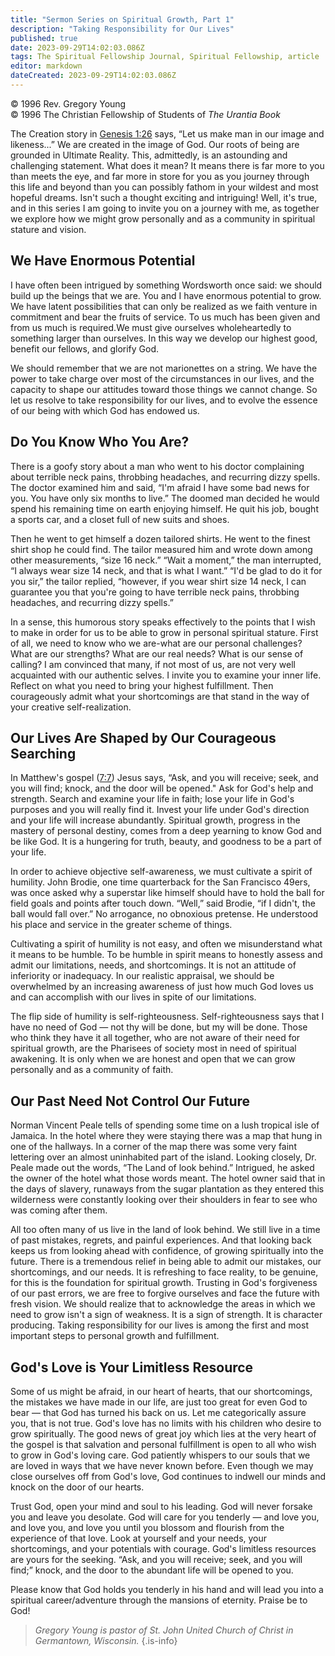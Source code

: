 ```yaml
---
title: "Sermon Series on Spiritual Growth, Part 1"
description: "Taking Responsibility for Our Lives"
published: true
date: 2023-09-29T14:02:03.086Z
tags: The Spiritual Fellowship Journal, Spiritual Fellowship, article
editor: markdown
dateCreated: 2023-09-29T14:02:03.086Z
---
```


<p class="v-card v-sheet theme--light gray lighten-3 px-2">© 1996 Rev. Gregory Young<br>© 1996 The Christian Fellowship of Students of <i>The Urantia Book</i></p>

The Creation story in [Genesis 1:26](/en/Bible/Genesis/1#v26) says, “Let us make man in our image and likeness...” We are created in the image of God. Our roots of being are grounded in Ultimate Reality. This, admittedly, is an astounding and challenging statement. What does it mean? It means there is far more to you than meets the eye, and far more in store for you as you journey through this life and beyond than you can possibly fathom in your wildest and most hopeful dreams. Isn't such a thought exciting and intriguing! Well, it's true, and in this series I am going to invite you on a journey with me, as together we explore how we might grow personally and as a community in spiritual stature and vision.

## We Have Enormous Potential

I have often been intrigued by something Wordsworth once said: we should build up the beings that we are. You and I have enormous potential to grow. We have latent possibilities that can only be realized as we faith venture in commitment and bear the fruits of service. To us much has been given and from us much is required.We must give ourselves wholeheartedly to something larger than ourselves. In this way we develop our highest good, benefit our fellows, and glorify God.

We should remember that we are not marionettes on a string. We have the power to take charge over most of the circumstances in our lives, and the capacity to shape our attitudes toward those things we cannot change. So let us resolve to take responsibility for our lives, and to evolve the essence of our being with which God has endowed us.

## Do You Know Who You Are?

There is a goofy story about a man who went to his doctor complaining about terrible neck pains, throbbing headaches, and recurring dizzy spells. The doctor examined him and said, “I'm afraid I have some bad news for you. You have only six months to live.” The doomed man decided he would spend his remaining time on earth enjoying himself. He quit his job, bought a sports car, and a closet full of new suits and shoes.

Then he went to get himself a dozen tailored shirts. He went to the finest shirt shop he could find. The tailor measured him and wrote down among other measurements, “size 16 neck.” “Wait a moment,” the man interrupted, “I always wear size 14 neck, and that is what I want.” “I'd be glad to do it for you sir,” the tailor replied, “however, if you wear shirt size 14 neck, I can guarantee you that you're going to have terrible neck pains, throbbing headaches, and recurring dizzy spells.”

In a sense, this humorous story speaks effectively to the points that I wish to make in order for us to be able to grow in personal spiritual stature. First of all, we need to know who we are-what are our personal challenges? What are our strengths? What are our real needs? What is our sense of calling? I am convinced that many, if not most of us, are not very well acquainted with our authentic selves. I invite you to examine your inner life. Reflect on what you need to bring your highest fulfillment. Then courageously admit what your shortcomings are that stand in the way of your creative self-realization.

## Our Lives Are Shaped by Our Courageous Searching

In Matthew's gospel ([7:7](/en/Bible/Matthew/7#v7)) Jesus says, “Ask, and you will receive; seek, and you will find; knock, and the door will be opened." Ask for God's help and strength. Search and examine your life in faith; lose your life in God's purposes and you will really find it. Invest your life under God's direction and your life will increase abundantly. Spiritual growth, progress in the mastery of personal destiny, comes from a deep yearning to know God and be like God. It is a hungering for truth, beauty, and goodness to be a part of your life.

In order to achieve objective self-awareness, we must cultivate a spirit of humility. John Brodie, one time quarterback for the San Francisco 49ers, was once asked why a superstar like himself should have to hold the ball for field goals and points after touch down. “Well,” said Brodie, “if I didn't, the ball would fall over.” No arrogance, no obnoxious pretense. He understood his place and service in the greater scheme of things.

Cultivating a spirit of humility is not easy, and often we misunderstand what it means to be humble. To be humble in spirit means to honestly assess and admit our limitations, needs, and shortcomings. It is not an attitude of inferiority or inadequacy. In our realistic appraisal, we should be overwhelmed by an increasing awareness of just how much God loves us and can accomplish with our lives in spite of our limitations.

The flip side of humility is self-righteousness. Self-righteousness says that I have no need of God — not thy will be done, but my will be done. Those who think they have it all together, who are not aware of their need for spiritual growth, are the Pharisees of society most in need of spiritual awakening. It is only when we are honest and open that we can grow personally and as a community of faith.

## Our Past Need Not Control Our Future

Norman Vincent Peale tells of spending some time on a lush tropical isle of Jamaica. In the hotel where they were staying there was a map that hung in one of the hallways. In a corner of the map there was some very faint lettering over an almost uninhabited part of the island. Looking closely, Dr. Peale made out the words, “The Land of look behind.” Intrigued, he asked the owner of the hotel what those words meant. The hotel owner said that in the days of slavery, runaways from the sugar plantation as they entered this wilderness were constantly looking over their shoulders in fear to see who was coming after them.

All too often many of us live in the land of look behind. We still live in a time of past mistakes, regrets, and painful experiences. And that looking back keeps us from looking ahead with confidence, of growing spiritually into the future. There is a tremendous relief in being able to admit our mistakes, our shortcomings, and our needs. It is refreshing to face reality, to be genuine, for this is the foundation for spiritual growth. Trusting in God's forgiveness of our past errors, we are free to forgive ourselves and face the future with fresh vision. We should realize that to acknowledge the areas in which we need to grow isn't a sign of weakness. It is a sign of strength. It is character producing. Taking responsibility for our lives is among the first and most important steps to personal growth and fulfillment.

## God's Love is Your Limitless Resource

Some of us might be afraid, in our heart of hearts, that our shortcomings, the mistakes we have made in our life, are just too great for even God to bear — that God has turned his back on us. Let me categorically assure you, that is not true. God's love has no limits with his children who desire to grow spiritually. The good news of great joy which lies at the very heart of the gospel is that salvation and personal fulfillment is open to all who wish to grow in God's loving care. God patiently whispers to our souls that we are loved in ways that we have never known before. Even though we may close ourselves off from God's love, God continues to indwell our minds and knock on the door of our hearts.

Trust God, open your mind and soul to his leading. God will never forsake you and leave you desolate. God will care for you tenderly — and love you, and love you, and love you until you blossom and flourish from the experience of that love. Look at yourself and your needs, your shortcomings, and your potentials with courage. God's limitless resources are yours for the seeking. “Ask, and you will receive; seek, and you will find;” knock, and the door to the abundant life will be opened to you.

Please know that God holds you tenderly in his hand and will lead you into a spiritual career/adventure through the mansions of eternity. Praise be to God!

> _Gregory Young is pastor of St. John United Church of Christ in Germantown, Wisconsin._
{.is-info}